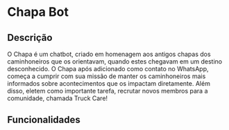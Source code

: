 # Chapa Bot
## Descrição 
O Chapa é um chatbot, criado em homenagem aos antigos chapas dos caminhoneiros que os orientavam, quando estes chegavam em um destino desconhecido. O Chapa após adicionado como contato no WhatsApp, começa a cumprir com sua missão de manter os caminhoneiros mais informados sobre acontecimentos que os impactam diretamente. Além disso, eletem como importante tarefa, recrutar novos membros para a comunidade, chamada Truck Care!


## Funcionalidades

